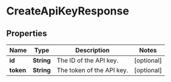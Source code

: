 

# CreateApiKeyResponse


## Properties

| Name | Type | Description | Notes |
|------------ | ------------- | ------------- | -------------|
|**id** | **String** | The ID of the API key. |  [optional] |
|**token** | **String** | The token of the API key. |  [optional] |



